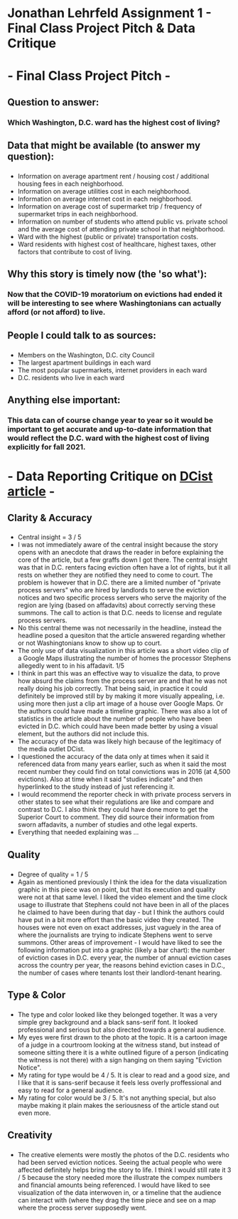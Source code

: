 # Jonathan Lehrfeld Assignment 1 - Final Class Project Pitch & Data Critique

# - Final Class Project Pitch - 

## Question to answer:

### Which Washington, D.C. ward has the highest cost of living?

## Data that might be available (to answer my question):

### 
* Information on average apartment rent / housing cost / additional housing fees in each neighborhood.
* Information on average utilities cost in each neighborhood.
* Information on average internet cost in each neighborhood.
* Information on average cost of supermarket trip / frequency of supermarket trips in each neighborhood.
* Information on number of students who attend public vs. private school and the average cost of attending private school in that neighborhood.
* Ward with the highest (public or private) transportation costs.
* Ward residents with highest cost of healthcare, highest taxes, other factors that contribute to cost of living.

## Why this story is timely now (the 'so what'):

### Now that the COVID-19 moratorium on evictions had ended it will be interesting to see where Washingtonians can actually afford (or not afford) to live.

## People I could talk to as sources:

### 
* Members on the Washington, D.C. city Council
* The largest apartment buildings in each ward
* The most popular supermarkets, internet providers in each ward
* D.C. residents who live in each ward

## Anything else important:

### This data can of course change year to year so it would be important to get accurate and up-to-date information that would reflect the D.C. ward with the highest cost of living explicitly for fall 2021.

# - Data Reporting Critique on [DCist article](https://dcist.com/story/20/10/05/thousands-of-d-c-renters-are-evicted-every-year-do-they-all-know-to-show-up-to-court/) -

## Clarity & Accuracy

### 
* Central insight = 3 / 5 
* I was not immediately aware of the central insight because the story opens with an anecdote that draws the reader in before explaining the core of the article, but a few graffs down I got there. The central insight was that in D.C. renters facing eviction often have a lot of rights, but it all rests on whether they are notified they need to come to court. The problem is however that in D.C. there are a limited number of "private process servers" who are hired by landlords to serve the eviction notices and two specific process servers who serve the majority of the region are lying (based on affadavits) about correctly serving these summons. The call to action is that D.C. needs to license and regulate process servers.
* No this central theme was not necessarily in the headline, instead the headline posed a quesiton that the article answered regarding whether or not Washingtonians know to show up to court.
* The only use of data visualization in this article was a short video clip of a Google Maps illustrating the number of homes the processor Stephens allegedly went to in his affadavit. 1/5
* I think in part this was an effective way to visualize the data, to prove how absurd the claims from the process server are and that he was not really doing his job correctly. That being said, in practice it could definitely be improved still by by making it more visually appealing, i.e. using more then just a clip art image of a house over Google Maps. Or the authors could have made a timeline graphic. There was also a lot of statistics in the article about the number of people who have been evicted in D.C. which could have been made better by using a visual element, but the authors did not include this.
* The accuracy of the data was likely high because of the legitimacy of the media outlet DCist.
* I questioned the accuracy of the data only at times when it said it referenced data from many years earlier, such as when it said the most recent number they could find on total convictions was in 2016 (at 4,500 evictions). Also at time when it said "studies indicate" and then hyperlinked to the study instead of just referencing it.
* I would recommend the reporter check in with private process servers in other states to see what their regulations are like and compare and contrast to D.C. I also think they could have done more to get the Superior Court to comment. They did source their information from sworn affadavits, a number of studies and othe legal experts.
* Everything that needed explaining was ...

## Quality

###
* Degree of quality = 1 / 5
* Again as mentioned previously I think the idea for the data visualization graphic in this piece was on point, but that its execution and quality were not at that same level. I liked the video element and the time clock usage to illustrate that Stephens could not have been in all of the places he claimed to have been during that day - but I think the authors could have put in a bit more effort than the basic video they created. The houses were not even on exact addresses, just vaguely in the area of where the journalists are trying to indicate Stephens went to serve summons. Other areas of improvement - I would have liked to see the following information put into a graphic (likely a bar chart): the number of eviction cases in D.C. every year, the number of annual eviction cases across the country per year, the reasons behind eviction cases in D.C., the number of cases where tenants lost their landlord-tenant hearing.

## Type & Color

### 
* The type and color looked like they belonged together. It was a very simple grey background and a black sans-serif font. It looked professional and serious but also directed towards a general audience.
* My eyes were first drawn to the photo at the topic. It is a cartoon image of a judge in a courtroom looking at the witness stand, but instead of someone sitting there it is a white outlined figure of a person (indicating the witness is not there) with a sign hanging on them saying "Eviction Notice".
* My rating for type would be 4 / 5. It is clear to read and a good size, and I like that it is sans-serif because it feels less overly proffessional and easy to read for a general audience. 
* My rating for color would be 3 / 5. It's not anything special, but also maybe making it plain makes the seriousness of the article stand out even more.

## Creativity

### 
* The creative elements were mostly the photos of the D.C. residents who had been served eviction notices. Seeing the actual people who were affected definitely helps bring the story to life. I think I would still rate it 3 / 5 because the story needed more the illustrate the compex numbers and financial amounts being referenced. I would have liked to see visualization of the data interwoven in, or a timeline that the audience can interact with (where they drag the time piece and see on a map where the process server supposedly went.
